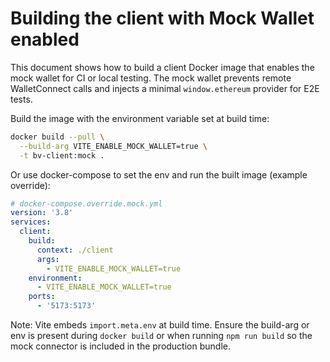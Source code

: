 # Building the client with Mock Wallet enabled

This document shows how to build a client Docker image that enables the mock wallet
for CI or local testing. The mock wallet prevents remote WalletConnect calls and
injects a minimal `window.ethereum` provider for E2E tests.

Build the image with the environment variable set at build time:

```bash
docker build --pull \
  --build-arg VITE_ENABLE_MOCK_WALLET=true \
  -t bv-client:mock .
```

Or use docker-compose to set the env and run the built image (example override):

```yaml
# docker-compose.override.mock.yml
version: '3.8'
services:
  client:
    build:
      context: ./client
      args:
        - VITE_ENABLE_MOCK_WALLET=true
    environment:
      - VITE_ENABLE_MOCK_WALLET=true
    ports:
      - '5173:5173'

```

Note: Vite embeds `import.meta.env` at build time. Ensure the build-arg or env is
present during `docker build` or when running `npm run build` so the mock connector
is included in the production bundle.
